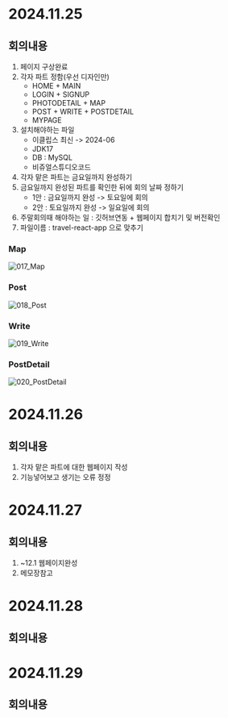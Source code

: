 # 2024.11.25
## 회의내용

1. 페이지 구상완료
2. 각자 파트 정함(우선 디자인만)
    - HOME + MAIN
    - LOGIN + SIGNUP
    - PHOTODETAIL + MAP
    - POST + WRITE + POSTDETAIL
    - MYPAGE
3. 설치해야하는 파일
    - 이클립스 최신 -> 2024-06
    - JDK17 
    - DB : MySQL
    - 비쥬얼스튜디오코드
4. 각자 맡은 파트는 금요일까지 완성하기
5. 금요일까지 완성된 파트를 확인한 뒤에 회의 날짜 정하기
    - 1안 : 금요일까지 완성 -> 토요일에 회의
    - 2안 : 토요일까지 완성 -> 일요일에 회의
6. 주말회의때 해야하는 일 : 깃허브연동 + 웹페이지 합치기 및 버전확인
7. 파일이름 : travel-react-app 으로 맞추기

### Map

![017_Map](https://github.com/user-attachments/assets/9d0db66f-7abe-472a-a2a7-3dc70b5f1664)

### Post

![018_Post](https://github.com/user-attachments/assets/422a2e89-d43c-4d7b-a026-c4bfcaf3d768)

### Write

![019_Write](https://github.com/user-attachments/assets/a12f4156-2707-4fe7-b98f-26aeadd65e41)

### PostDetail

![020_PostDetail](https://github.com/user-attachments/assets/58c3ec86-1b9f-47c7-8406-5624cabde4df)

# 2024.11.26
## 회의내용

1. 각자 맡은 파트에 대한 웹페이지 작성
2. 기능넣어보고 생기는 오류 정정

# 2024.11.27
## 회의내용

1. ~12.1 웹페이지완성
2. 메모장참고

# 2024.11.28
## 회의내용

# 2024.11.29
## 회의내용


